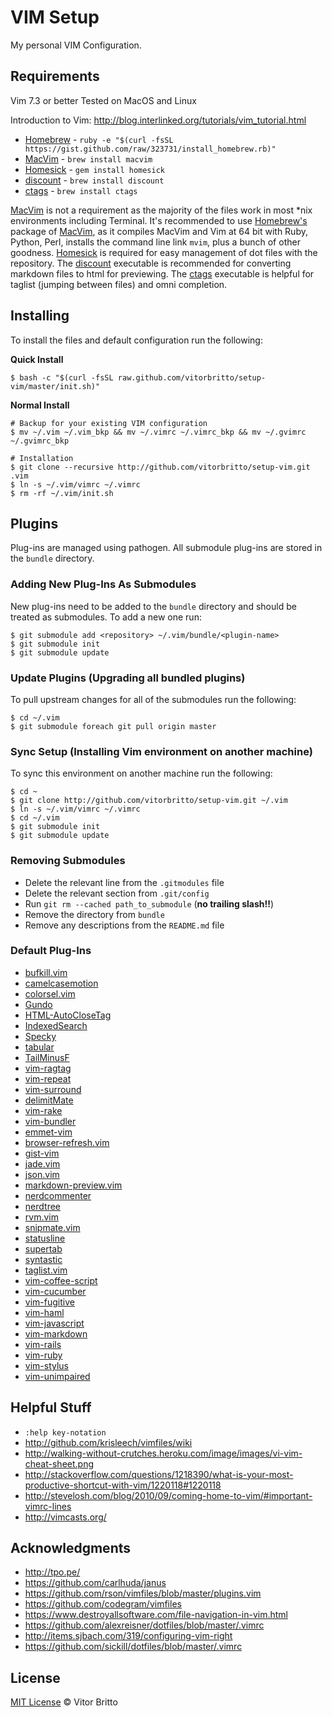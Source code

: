 # VIM Setup

My personal VIM Configuration.


## Requirements

Vim 7.3 or better
Tested on MacOS and Linux

Introduction to Vim: http://blog.interlinked.org/tutorials/vim_tutorial.html

- [Homebrew](http://github.com/mxcl/homebrew) - `ruby -e "$(curl -fsSL https://gist.github.com/raw/323731/install_homebrew.rb)"`
- [MacVim](http://code.google.com/p/macvim/) - `brew install macvim`
- [Homesick](http://github.com/technicalpickles/homesick) - `gem install homesick`
- [discount](http://www.pell.portland.or.us/~orc/Code/discount/) - `brew install discount `
- [ctags](http://ctags.sourceforge.net/) - `brew install ctags `

[MacVim](http://code.google.com/p/macvim/) is not a requirement as the majority of the files work in most \*nix environments including Terminal. It's recommended to use [Homebrew's](http://github.com/mxcl/homebrew) package of [MacVim](http://code.google.com/p/macvim/), as it compiles MacVim and Vim at 64 bit with Ruby, Python, Perl, installs the command line link `mvim`, plus a bunch of other goodness. [Homesick](http://github.com/technicalpickles/homesick) is required for easy management of dot files with the repository. The [discount](http://www.pell.portland.or.us/~orc/Code/discount/) executable is recommended for converting markdown files to html for previewing. The [ctags](http://ctags.sourceforge.net/) executable is helpful for taglist (jumping between files) and omni completion.

## Installing

To install the files and default configuration run the following:

**Quick Install**

    $ bash -c "$(curl -fsSL raw.github.com/vitorbritto/setup-vim/master/init.sh)"

**Normal Install**

    # Backup for your existing VIM configuration
    $ mv ~/.vim ~/.vim_bkp && mv ~/.vimrc ~/.vimrc_bkp && mv ~/.gvimrc ~/.gvimrc_bkp

    # Installation
    $ git clone --recursive http://github.com/vitorbritto/setup-vim.git .vim
    $ ln -s ~/.vim/vimrc ~/.vimrc
    $ rm -rf ~/.vim/init.sh


## Plugins

Plug-ins are managed using pathogen. All submodule plug-ins are stored in the `bundle` directory.

### Adding New Plug-Ins As Submodules

New plug-ins need to be added to the `bundle` directory and should be treated as submodules. To add a new one run:

    $ git submodule add <repository> ~/.vim/bundle/<plugin-name>
    $ git submodule init
    $ git submodule update

### Update Plugins (Upgrading all bundled plugins)

To pull upstream changes for all of the submodules run the following:

    $ cd ~/.vim
    $ git submodule foreach git pull origin master


### Sync Setup (Installing Vim environment on another machine)

To sync this environment on another machine run the following:

    $ cd ~
    $ git clone http://github.com/vitorbritto/setup-vim.git ~/.vim
    $ ln -s ~/.vim/vimrc ~/.vimrc
    $ cd ~/.vim
    $ git submodule init
    $ git submodule update

### Removing Submodules

   - Delete the relevant line from the `.gitmodules` file
   - Delete the relevant section from `.git/config`
   - Run `git rm --cached path_to_submodule` (**no trailing slash!!**)
   - Remove the directory from `bundle`
   - Remove any descriptions from the `README.md` file

### Default Plug-Ins

- [bufkill.vim](https://github.com/vim-scripts/bufkill.vim.git)
- [camelcasemotion](https://github.com/vim-scripts/camelcasemotion.git)
- [colorsel.vim](https://github.com/vim-scripts/colorsel.vim.git)
- [Gundo](https://github.com/vim-scripts/Gundo.git)
- [HTML-AutoCloseTag](https://github.com/vim-scripts/HTML-AutoCloseTag.git)
- [IndexedSearch](https://github.com/vim-scripts/IndexedSearch.git)
- [Specky](https://github.com/vim-scripts/Specky.git)
- [tabular](https://github.com/godlygeek/tabular.git)
- [TailMinusF](https://github.com/vim-scripts/TailMinusF.git)
- [vim-ragtag](https://github.com/tpope/vim-ragtag.git)
- [vim-repeat](https://github.com/tpope/vim-repeat.git)
- [vim-surround](https://github.com/tpope/vim-surround.git)
- [delimitMate](https://github.com/Raimondi/delimitMate.git)
- [vim-rake](https://github.com/tpope/vim-rake.git)
- [vim-bundler](https://github.com/tpope/vim-bundler.git)
- [emmet-vim](https://github.com/mattn/emmet-vim.git)
- [browser-refresh.vim](https://github.com/mkitt/browser-refresh.vim/blob/master/doc/browser-refresh.txt)
- [gist-vim](https://github.com/mattn/gist-vim)
- [jade.vim](https://github.com/vim-scripts/jade.vim)
- [json.vim](https://github.com/vim-scripts/JSON.vim)
- [markdown-preview.vim](https://github.com/mkitt/markdown-preview.vim/blob/master/doc/markdown-preview.txt)
- [nerdcommenter](https://github.com/scrooloose/nerdcommenter/blob/master/doc/NERD_commenter.txt)
- [nerdtree](https://github.com/scrooloose/nerdtree/blob/master/doc/NERD_tree.txt)
- [rvm.vim](https://github.com/csexton/rvm.vim)
- [snipmate.vim](https://github.com/msanders/snipmate.vim/blob/master/doc/snipMate.txt)
- [statusline](https://github.com/factorylabs/vimfiles/blob/master/home/.vim/bundle_storage/statusline/doc/statusline.txt)
- [supertab](https://github.com/ervandew/supertab/blob/master/doc/supertab.txt)
- [syntastic](https://github.com/scrooloose/syntastic/blob/master/doc/syntastic.txt)
- [taglist.vim](https://github.com/vim-scripts/taglist.vim/blob/master/doc/taglist.txt)
- [vim-coffee-script](https://github.com/kchmck/vim-coffee-script)
- [vim-cucumber](https://github.com/tpope/vim-cucumber)
- [vim-fugitive](https://github.com/tpope/vim-fugitive/blob/master/doc/fugitive.txt)
- [vim-haml](https://github.com/tpope/vim-haml)
- [vim-javascript](https://github.com/pangloss/vim-javascript)
- [vim-markdown](https://github.com/tpope/vim-markdown)
- [vim-rails](https://github.com/tpope/vim-rails/blob/master/doc/rails.txt)
- [vim-ruby](https://github.com/vim-ruby/vim-ruby/tree/master/doc)
- [vim-stylus](https://github.com/wavded/vim-stylus)
- [vim-unimpaired](https://github.com/tpope/vim-unimpaired/blob/master/doc/unimpaired.txt)


## Helpful Stuff

- `:help key-notation`
- http://github.com/krisleech/vimfiles/wiki
- http://walking-without-crutches.heroku.com/image/images/vi-vim-cheat-sheet.png
- http://stackoverflow.com/questions/1218390/what-is-your-most-productive-shortcut-with-vim/1220118#1220118
- http://stevelosh.com/blog/2010/09/coming-home-to-vim/#important-vimrc-lines
- http://vimcasts.org/


## Acknowledgments

- http://tpo.pe/
- https://github.com/carlhuda/janus
- https://github.com/rson/vimfiles/blob/master/plugins.vim
- https://github.com/codegram/vimfiles
- https://www.destroyallsoftware.com/file-navigation-in-vim.html
- https://github.com/alexreisner/dotfiles/blob/master/.vimrc
- http://items.sjbach.com/319/configuring-vim-right
- https://github.com/sickill/dotfiles/blob/master/.vimrc


## License

[MIT License](http://vitorbritto.mit-license.org/) © Vitor Britto
